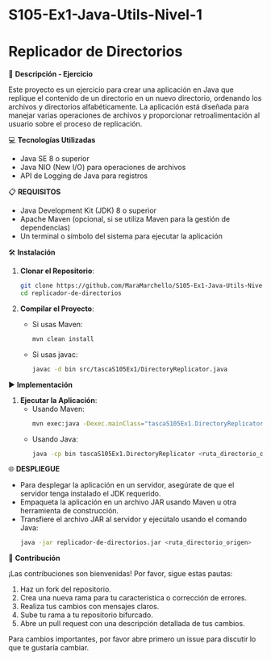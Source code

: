 # S105-Ex1-Java-Utils-Nivel-1
# Replicador de Directorios

📄 **Descripción - Ejercicio**

Este proyecto es un ejercicio para crear una aplicación en Java que replique el contenido de un directorio en un nuevo directorio, ordenando los archivos y directorios alfabéticamente. La aplicación está diseñada para manejar varias operaciones de archivos y proporcionar retroalimentación al usuario sobre el proceso de replicación.

💻 **Tecnologías Utilizadas**

- Java SE 8 o superior
- Java NIO (New I/O) para operaciones de archivos
- API de Logging de Java para registros

📋 **REQUISITOS**

- Java Development Kit (JDK) 8 o superior
- Apache Maven (opcional, si se utiliza Maven para la gestión de dependencias)
- Un terminal o símbolo del sistema para ejecutar la aplicación

🛠️ **Instalación**

1. **Clonar el Repositorio**: 
   ```bash
   git clone https://github.com/MaraMarchello/S105-Ex1-Java-Utils-Nivel-1.git
   cd replicador-de-directorios
   ```

2. **Compilar el Proyecto**:
   - Si usas Maven:
     ```bash
     mvn clean install
     ```
   - Si usas javac:
     ```bash
     javac -d bin src/tascaS105Ex1/DirectoryReplicator.java
     ```

▶️ **Implementación**

1. **Ejecutar la Aplicación**:
   - Usando Maven:
     ```bash
     mvn exec:java -Dexec.mainClass="tascaS105Ex1.DirectoryReplicator" -Dexec.args="<ruta_directorio_origen>"
     ```
   - Usando Java:
     ```bash
     java -cp bin tascaS105Ex1.DirectoryReplicator <ruta_directorio_origen>
     ```

🌐 **DESPLIEGUE**

- Para desplegar la aplicación en un servidor, asegúrate de que el servidor tenga instalado el JDK requerido.
- Empaqueta la aplicación en un archivo JAR usando Maven u otra herramienta de construcción.
- Transfiere el archivo JAR al servidor y ejecútalo usando el comando Java:
  ```bash
  java -jar replicador-de-directorios.jar <ruta_directorio_origen>
  ```

🤝 **Contribución**

¡Las contribuciones son bienvenidas! Por favor, sigue estas pautas:

1. Haz un fork del repositorio.
2. Crea una nueva rama para tu característica o corrección de errores.
3. Realiza tus cambios con mensajes claros.
4. Sube tu rama a tu repositorio bifurcado.
5. Abre un pull request con una descripción detallada de tus cambios.

Para cambios importantes, por favor abre primero un issue para discutir lo que te gustaría cambiar.
